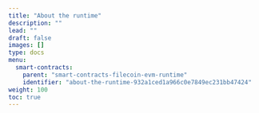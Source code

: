 ```yaml
---
title: "About the runtime"
description: ""
lead: ""
draft: false
images: []
type: docs
menu:
  smart-contracts:
    parent: "smart-contracts-filecoin-evm-runtime"
    identifier: "about-the-runtime-932a1ced1a966c0e7849ec231bb47424"
weight: 100
toc: true
---
```


